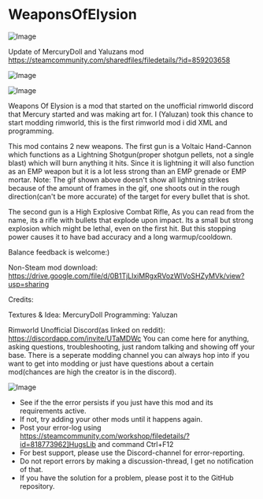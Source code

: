 # WeaponsOfElysion

![Image](https://i.imgur.com/buuPQel.png)

Update of MercuryDoll and Yaluzans mod
https://steamcommunity.com/sharedfiles/filedetails/?id=859203658

![Image](https://i.imgur.com/pufA0kM.png)

	
![Image](https://i.imgur.com/Z4GOv8H.png)

Weapons Of Elysion is a mod that started on the unofficial rimworld discord that Mercury started and was making art for. 
I (Yaluzan) took this chance to start modding rimworld, this is the first rimworld mod i did XML and programming.

This mod contains 2 new weapons. 
The first gun is a Voltaic Hand-Cannon which functions as a Lightning Shotgun(proper shotgun pellets, not a single blast) which will burn anything it hits. Since it is lightning it will also function as an EMP weapon but it is a lot less strong than an EMP grenade or EMP mortar. Note: The gif shown above doesn't show all lightning strikes because of the amount of frames in the gif, one shoots out in the rough direction(can't be more accurate) of the target for every bullet that is shot.

The second gun is a High Explosive Combat Rifle, As you can read from the name, its a rifle with bullets that explode upon impact. Its a small but strong explosion which might be lethal, even on the first hit. But this stopping power causes it to have bad accuracy and a long warmup/cooldown.

Balance feedback is welcome:)

Non-Steam mod download: https://drive.google.com/file/d/0B1TjLlxiMRgxRVozWlVoSHZyMVk/view?usp=sharing

Credits:

Textures &amp; Idea: MercuryDoll
Programming: Yaluzan

Rimworld Unofficial Discord(as linked on reddit): https://discordapp.com/invite/UTaMDWc
You can come here for anything, asking questions, troubleshooting, just random talking and showing off your base. There is a seperate modding channel you can always hop into if you want to get into modding or just have questions about a certain mod(chances are high the creator is in the discord).

![Image](https://i.imgur.com/PwoNOj4.png)



-  See if the the error persists if you just have this mod and its requirements active.
-  If not, try adding your other mods until it happens again.
-  Post your error-log using https://steamcommunity.com/workshop/filedetails/?id=818773962]HugsLib and command Ctrl+F12
-  For best support, please use the Discord-channel for error-reporting.
-  Do not report errors by making a discussion-thread, I get no notification of that.
-  If you have the solution for a problem, please post it to the GitHub repository.


